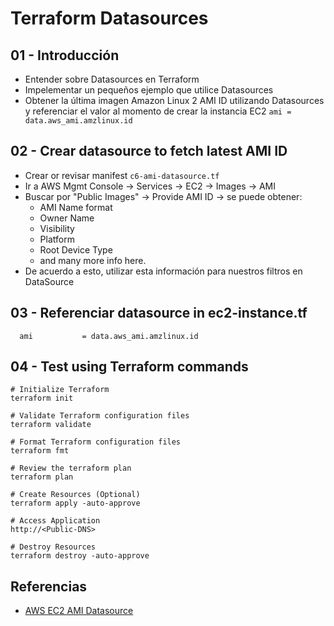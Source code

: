 # Terraform Datasources

## 01 - Introducción
- Entender sobre Datasources en Terraform
- Impelementar un pequeños ejemplo que utilice Datasources
- Obtener la última imagen Amazon Linux 2 AMI ID utilizando Datasources y referenciar el valor al momento de crear la instancia EC2 `ami = data.aws_ami.amzlinux.id`

## 02 - Crear datasource to fetch latest AMI ID
- Crear or revisar manifest `c6-ami-datasource.tf`
- Ir a AWS Mgmt Console -> Services -> EC2 -> Images -> AMI 
- Buscar por "Public Images" -> Provide AMI ID -> se puede obtener:
  - AMI Name format
  - Owner Name
  - Visibility
  - Platform
  - Root Device Type
  - and many more info here. 
- De acuerdo a esto, utilizar esta información para nuestros filtros en DataSource

## 03 - Referenciar datasource in ec2-instance.tf
```
  ami           = data.aws_ami.amzlinux.id 
```

## 04 - Test using Terraform commands
```
# Initialize Terraform
terraform init

# Validate Terraform configuration files
terraform validate

# Format Terraform configuration files
terraform fmt

# Review the terraform plan
terraform plan 

# Create Resources (Optional)
terraform apply -auto-approve

# Access Application
http://<Public-DNS>

# Destroy Resources
terraform destroy -auto-approve
```


## Referencias
- [AWS EC2 AMI Datasource](https://registry.terraform.io/providers/hashicorp/aws/latest/docs/data-sources/ami)

